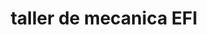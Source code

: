 ---
title: "taller de mecanica EFI"
url: /comayagueela/taller-de-mecanica-efi/
shop: reparación de automóviles
---
